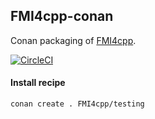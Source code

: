 ## FMI4cpp-conan

Conan packaging of [FMI4cpp](https://github.com/NTNU-IHB/FMI4cpp).

[![CircleCI](https://circleci.com/gh/markaren/FMI4cpp-conan.svg?style=svg)](https://circleci.com/gh/markaren/FMI4cpp-conan)

#### Install recipe
```bash
conan create . FMI4cpp/testing
```

